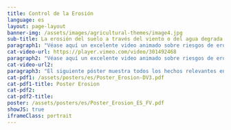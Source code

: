 ```yaml
---
title: Control de la Erosión
language: es
layout: page-layout
banner-img: /assets/images/agricultural-themes/image4.jpg
sub-title: La erosión del suelo a través del viento o del agua degrada fuertemente la fertilidad del suelo y por lo tanto el valor del suelo. Aprende aquí lo que uno puede hacer al respecto.
paragraph1: "Véase aquí un excelente video animado sobre riesgos de erosión, problemas y cómo controlar la erosión por viento y agua:"
cat-video-url: https://player.vimeo.com/video/301492468
paragraph2: "Véase aquí un excelente video animado sobre riesgos de erosión, problemas y cómo controlar la erosión por viento y agua:"
cat-video-url2:
paragraph3: "El siguiente póster muestra todos los hechos relevantes en detalle. Véase aquí:"
cat-pdf1: /assets/posters/es/Poster_Erosion-DV3.pdf
cat-pdf1-title: Poster Erosion
cat-pdf2: 
cat-pdf2-title: 
poster: /assets/posters/es/Poster_Erosion_ES_FV.pdf
showJS: true
iframeClass: portrait
---
```

